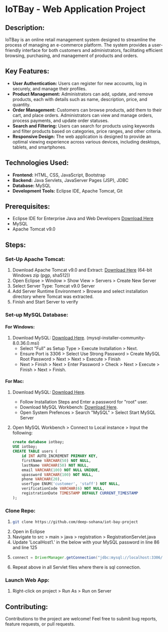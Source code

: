 # IoTBay - Web Application Project

## Description:
IoTBay is an online retail management system designed to streamline the process of managing an e-commerce platform. The system provides a user-friendly interface for both customers and administrators, facilitating efficient browsing, purchasing, and management of products and orders.

## Key Features:
- **User Authentication:** Users can register for new accounts, log in securely, and manage their profiles.
- **Product Management:** Administrators can add, update, and remove products, each with details such as name, description, price, and quantity.
- **Order Management:** Customers can browse products, add them to their cart, and place orders. Administrators can view and manage orders, process payments, and update order statuses.
- **Search and Filtering:** Users can search for products using keywords and filter products based on categories, price ranges, and other criteria.
- **Responsive Design:** The web application is designed to provide an optimal viewing experience across various devices, including desktops, tablets, and smartphones.

## Technologies Used:
- **Frontend:** HTML, CSS, JavaScript, Bootstrap
- **Backend:** Java Servlets, JavaServer Pages (JSP), JDBC
- **Database:** MySQL
- **Development Tools:** Eclipse IDE, Apache Tomcat, Git

## Prerequisites:
- Eclipse IDE for Enterprise Java and Web Developers [Download Here](https://www.eclipse.org/downloads/packages/release/2024-03/r/eclipse-ide-enterprise-java-and-web-developers)
- MySQL
- Apache Tomcat v9.0

## Steps:

### Set-Up Apache Tomcat:
1. Download Apache Tomcat v9.0 and Extract: [Download Here](https://tomcat.apache.org/download-90.cgi) (64-bit Windows zip (pgp, sha512))
2. Open Eclipse > Window > Show View > Servers > Create New Server
3. Select Server Type: Tomcat v9.0 Server
4. Add Server Runtime Environment > Browse and select installation directory where Tomcat was extracted.
5. Finish and Start Server to verify

### Set-up MySQL Database:
#### For Windows:
1. Download MySQL: [Download Here](https://dev.mysql.com/downloads/installer/). (mysql-installer-community-8.0.36.0.msi)
    - Select "Full" as Setup Type > Execute Installation > Next.
    - Ensure Port is 3306 > Select Use Strong Password > Create MySQL Root Password > Next > Next > Execute > Finish
    - Next > Finish > Next > Enter Password > Check > Next > Execute > Finish > Next > Finish.
   
#### For Mac:
1. Download MySQL: [Download Here](https://dev.mysql.com/downloads/mysql/).
    - Follow Installation Steps and Enter a password for "root" user.
    - Download MySQL Workbench: [Download Here](https://dev.mysql.com/downloads/workbench/).
    - Open System Prefences > Search "MySQL" > Select Start MySQL Server

2. Open MySQL Workbench > Connect to Local instance > Input the following:
    ```sql
    create database iotbay;
    USE iotbay;
    CREATE TABLE users (
        id INT AUTO_INCREMENT PRIMARY KEY,
        firstName VARCHAR(50) NOT NULL,
        lastName VARCHAR(50) NOT NULL,
        email VARCHAR(100) NOT NULL UNIQUE,
        upassword VARCHAR(100) NOT NULL,
        phone VARCHAR(20),
        userType ENUM('customer', 'staff') NOT NULL,
        verificationCode VARCHAR(6) NOT NULL,
        registrationDate TIMESTAMP DEFAULT CURRENT_TIMESTAMP
    );
    ```

### Clone Repo:
1. ```bash
   git clone https://github.com/deep-sohana/iot-bay-project
2. Open in Eclipse
3. Navigate to src > main > java > registration > RegistrationServlet.java
4. Update 'LocalHost1.' in the below with your MySQL password in line 86 and line 125
5. ```java :
   connect = DriverManager.getConnection("jdbc:mysql://localhost:3306/iotbay?useSSL=false","root","LocalHost1.");
6. Repeat above in all Servlet files where there is sql connection.

### Launch Web App:
1. Right-click on project > Run As > Run on Server

## Contributing:
Contributions to the project are welcome! Feel free to submit bug reports, feature requests, or pull requests.
